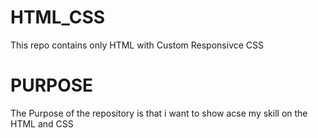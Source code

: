 # HTML_CSS
This repo contains only HTML with Custom  Responsivce CSS

# PURPOSE
The Purpose of the repository is that i want to show acse my skill on the HTML and CSS
